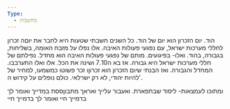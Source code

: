 ```yaml
---
Type:
  - מחשבות
---
```

הוד. יום הזכרון הוא יום של הוד.
כל השנים חשבתי שטעות היא לחבר את יוםה זכרון לחללי מערכות ישראל, עם נפגעי פעולות האיבה.
אלו נפלו על מזבח האומה, בשליחות, בגבורה, בהוד.
ואלו- בפיגועים. מותם של נפגעי פעולות האיבה הוא מחדל. נפילתם של חללי מערכות ישראל היא גבורה.
אז בא ה7.10 ושינה את הכל. אלו ואלו התערבבו. המחדל והגבורה.
ואז הבנתי שיום הזכרון הוא זכרוןו זכר פשוטו כמשמעו, למחיר של להיות יהודי, לא רק ישרלאי. כולם נופלים על קידוש ה'.

ומתוכו לעמצאות- ליסוד שבתפארת.
ואעבור עלייך ואראך מתבוןססת במדייך 
ואומר לך בדמייך חיי
ואומר לך בדמייך חיי

